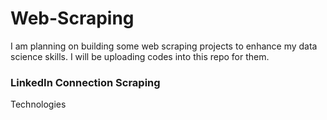 # Web-Scraping

I am planning on building some web scraping projects to enhance my data science skills. I will be uploading codes into this repo for them.

### LinkedIn Connection Scraping
Technologies
